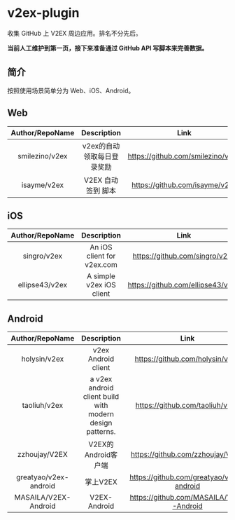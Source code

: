 # v2ex-plugin

收集 GitHub 上 V2EX 周边应用。排名不分先后。

**当前人工维护到第一页，接下来准备通过 GitHub API 写脚本来完善数据。**

## 简介

按照使用场景简单分为 Web、iOS、Android。



## Web

| Author/RepoName      | Description   | Link  |
| :---: | :---: | :---: |
| smilezino/v2ex | v2ex的自动领取每日登录奖励 |https://github.com/smilezino/v2ex |
| isayme/v2ex | V2EX 自动签到 脚本 | https://github.com/isayme/v2ex |

## iOS

| Author/RepoName      | Description   | Link  |
| :---: | :---: | :---: |
| singro/v2ex   | An iOS client for v2ex.com | https://github.com/singro/v2ex |
| ellipse43/v2ex | A simple v2ex iOS client | https://github.com/ellipse43/v2ex |


## Android

| Author/RepoName | Description | Link |
| :---: | :---: | :---: |
| holysin/v2ex | v2ex Android client | https://github.com/holysin/v2ex |
| taoliuh/v2ex | a v2ex android client build with modern design patterns. | https://github.com/taoliuh/v2ex |
| zzhoujay/V2EX | V2EX的Android客户端 | https://github.com/zzhoujay/V2EX |
| greatyao/v2ex-android | 掌上V2EX | https://github.com/greatyao/v2ex-android |
| MASAILA/V2EX-Android | V2EX-Android | https://github.com/MASAILA/V2EX-Android |
